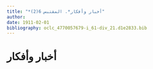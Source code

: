 ```yaml
---
title: "*أخبار وأفكار*. المقتبس 6(2)"
author: 
date: 1911-02-01
bibliography: oclc_4770057679-i_61-div_21.d1e2833.bib
---
```




#  أخبار وأفكار 

  